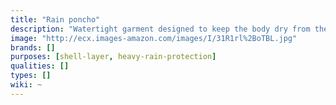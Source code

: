 ```yaml
---
title: "Rain poncho"
description: "Watertight garment designed to keep the body dry from the rain."
image: "http://ecx.images-amazon.com/images/I/31R1rl%2BoTBL.jpg"
brands: []
purposes: [shell-layer, heavy-rain-protection]
qualities: []
types: []
wiki: ~
---
```

